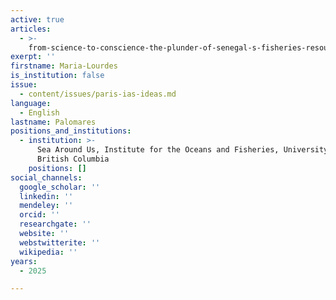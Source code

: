 ```yaml
---
active: true
articles:
  - >-
    from-science-to-conscience-the-plunder-of-senegal-s-fisheries-resources-or-europe-s-role-in-the-making-of-a-migration-crisis
exerpt: ''
firstname: Maria-Lourdes
is_institution: false
issue:
  - content/issues/paris-ias-ideas.md
language:
  - English
lastname: Palomares
positions_and_institutions:
  - institution: >-
      Sea Around Us, Institute for the Oceans and Fisheries, University of
      British Columbia
    positions: []
social_channels:
  google_scholar: ''
  linkedin: ''
  mendeley: ''
  orcid: ''
  researchgate: ''
  website: ''
  webstwitterite: ''
  wikipedia: ''
years:
  - 2025

---
```


